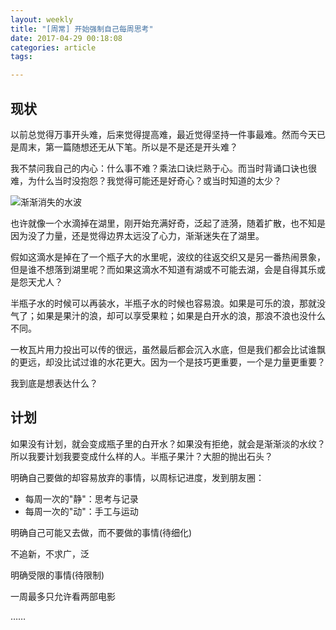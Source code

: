 ```yaml
---
layout: weekly
title: "[周常] 开始强制自己每周思考"
date: 2017-04-29 00:18:08
categories: article
tags:

---
```


## 现状

以前总觉得万事开头难，后来觉得提高难，最近觉得坚持一件事最难。然而今天已是周末，第一篇随想还无从下笔。所以是不是还是开头难？

我不禁问我自己的内心：什么事不难？乘法口诀烂熟于心。而当时背诵口诀也很难，为什么当时没抱怨？我觉得可能还是好奇心？或当时知道的太少？

![渐渐消失的水波](http://upload-images.jianshu.io/upload_images/1286586-373f4582e523fc93.png?imageMogr2/auto-orient/strip%7CimageView2/2/w/1240)

也许就像一个水滴掉在湖里，刚开始充满好奇，泛起了涟漪，随着扩散，也不知是因为没了力量，还是觉得边界太远没了心力，渐渐迷失在了湖里。

假如这滴水是掉在了一个瓶子大的水里呢，波纹的往返交织又是另一番热闹景象，但是谁不想落到湖里呢？而如果这滴水不知道有湖或不可能去湖，会是自得其乐或是怨天尤人？

半瓶子水的时候可以再装水，半瓶子水的时候也容易浪。如果是可乐的浪，那就没气了；如果是果汁的浪，却可以享受果粒；如果是白开水的浪，那浪不浪也没什么不同。

一枚瓦片用力投出可以传的很远，虽然最后都会沉入水底，但是我们都会比试谁飘的更远，却没比试过谁的水花更大。因为一个是技巧更重要，一个是力量更重要？

我到底是想表达什么？

## 计划

如果没有计划，就会变成瓶子里的白开水？如果没有拒绝，就会是渐渐淡的水纹？所以我要计划我要变成什么样的人。半瓶子果汁？大胆的抛出石头？

明确自己要做的却容易放弃的事情，以周标记进度，发到朋友圈：

- 每周一次的"静"：思考与记录
- 每周一次的"动"：手工与运动

明确自己可能又去做，而不要做的事情(待细化)

不追新，不求广，泛

明确受限的事情(待限制)

一周最多只允许看两部电影

……

